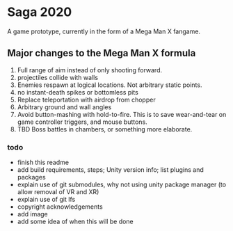 
# Saga 2020
A game prototype, currently in the form of a Mega Man X fangame.

## Major changes to the Mega Man X formula
1. Full range of aim instead of only shooting forward.
1. projectiles collide with walls
1. Enemies respawn at logical locations. Not arbitrary static points.
1. no instant-death spikes or bottomless pits
1. Replace teleportation with airdrop from chopper
1. Arbitrary ground and wall angles
1. Avoid button-mashing with hold-to-fire. This is to save wear-and-tear on game controller triggers, and mouse buttons.
1. TBD Boss battles in chambers, or something more elaborate.

### todo
* finish this readme
* add build requirements, steps; Unity version info; list plugins and packages
* explain use of git submodules, why not using unity package manager (to allow removal of VR and XR)
* explain use of git lfs
* copyright acknowledgements
* add image
* add some idea of when this will be done
